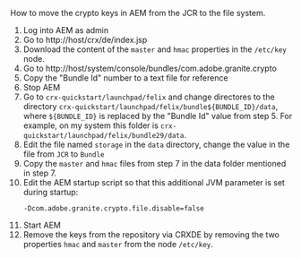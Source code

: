 How to move the crypto keys in AEM from the JCR to the file system.

1. Log into AEM as admin
2. Go to http://host/crx/de/index.jsp
3. Download the content of the ```master``` and ```hmac``` properties in the ```/etc/key``` node.
4. Go to http://host/system/console/bundles/com.adobe.granite.crypto 
5. Copy the "Bundle Id" number to a text file for reference
6. Stop AEM
7. Go to ```crx-quickstart/launchpad/felix``` and change directores to the directory ```crx-quickstart/launchpad/felix/bundle${BUNDLE_ID}/data```, where ```${BUNDLE_ID}``` is replaced by the "Bundle Id" value from step 5.
For example, on my system this folder is ```crx-quickstart/launchpad/felix/bundle29/data```.
8. Edit the file named ```storage``` in the ```data``` directory, change the value in the file from ```JCR``` to ```Bundle```
9. Copy the ```master``` and ```hmac``` files from step 7 in the data folder mentioned in step 7.
10. Edit the AEM startup script so that this additional JVM parameter is set during startup:
    ```
    -Dcom.adobe.granite.crypto.file.disable=false
    ```
12. Start AEM
13. Remove the keys from the repository via CRXDE by removing the two properties ```hmac``` and ```master``` from the node ```/etc/key```.
